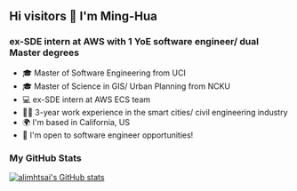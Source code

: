 ## Hi visitors 👋 I'm Ming-Hua
### ex-SDE intern at AWS with 1 YoE software engineer/ dual Master degrees
- 🎓 Master of Software Engineering from UCI
- 🎓 Master of Science in GIS/ Urban Planning from NCKU
- 💻 ex-SDE intern at AWS ECS team
- 👩‍💻 3-year work experience in the smart cities/ civil engineering industry
- 🌍 I'm based in California, US
- 🌱 I'm open to software engineer opportunities!

### My GitHub Stats
<a href="http://www.github.com/alimhtsai"><img src="https://github-readme-stats.vercel.app/api?username=alimhtsai&show_icons=true&hide=&count_private=true&title_color=0891b2&text_color=ffffff&icon_color=0891b2&bg_color=1c1917&hide_border=true&show_icons=true" alt="alimhtsai's GitHub stats" /></a>
